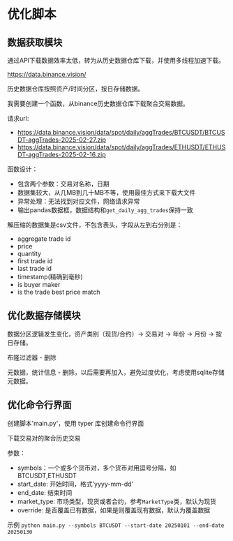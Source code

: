 # 优化脚本

## 数据获取模块

通过API下载数据效率太低，转为从历史数据仓库下载，并使用多线程加速下载。

https://data.binance.vision/

历史数据仓库按照资产/时间分区，按日存储数据。

我需要创建一个函数，从binance历史数据仓库下载聚合交易数据。

请求url: 
- https://data.binance.vision/data/spot/daily/aggTrades/BTCUSDT/BTCUSDT-aggTrades-2025-02-27.zip
- https://data.binance.vision/data/spot/daily/aggTrades/ETHUSDT/ETHUSDT-aggTrades-2025-02-16.zip

函数设计：
- 包含两个参数：交易对名称，日期
- 数据集较大，从几MB到几十MB不等，使用最佳方式来下载大文件
- 异常处理：无法找到对应文件，网络请求异常
- 输出pandas数据框，数据结构和`get_daily_agg_trades`保持一致

解压缩的数据集是csv文件，不包含表头，字段从左到右分别是：
- aggregate trade id
- price
- quantity
- first trade id
- last trade id
- timestamp(精确到毫秒)
- is buyer maker
- is the trade best price match

## 优化数据存储模块

数据分区逻辑发生变化，资产类别（现货/合约）-> 交易对 -> 年份 -> 月份 -> 按日存储。

布隆过滤器 - 删除

元数据，统计信息 - 删除，以后需要再加入，避免过度优化，考虑使用sqlite存储元数据。

## 优化命令行界面

创建脚本'main.py'，使用 typer 库创建命令行界面

下载交易对的聚合历史交易

参数：
- symbols：一个或多个货币对，多个货币对用逗号分隔，如BTCUSDT,ETHUSDT
- start_date: 开始时间，格式'yyyy-mm-dd'
- end_date: 结束时间
- market_type: 市场类型，现货或者合约，参考`MarketType`类，默认为现货
- override: 是否覆盖已有数据，如果是则覆盖现有数据，默认为覆盖数据

示例
`python main.py --symbols BTCUSDT --start-date 20250101 --end-date 20250130`

